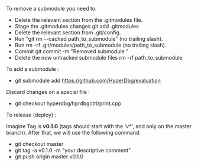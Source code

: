 To remove a submodule you need to:

- Delete the relevant section from the .gitmodules file.
- Stage the .gitmodules changes git add .gitmodules
- Delete the relevant section from .git/config.
- Run "git rm --cached path_to_submodule" (no trailing slash).
- Run rm -rf .git/modules/path_to_submodule (no trailing slash).
- Commit git commit -m "Removed submodule <name>"
- Delete the now untracked submodule files rm -rf path_to_submodule

To add a submodule :
- git submodule add https://github.com/HyperDbg/evaluation

Discard changes on a special file :
- git checkout hyperdbg/hprdbgctrl/print.cpp
  
To release (deploy) :
  
 Imagine Tag is **v0.1.0** (tags should start with the 'v*', and only on the master branch). After that, we will use the following command.
- git checkout master
- git tag -a v0.1.0 -m "your descriptive comment"
- git push origin master v0.1.0
 
